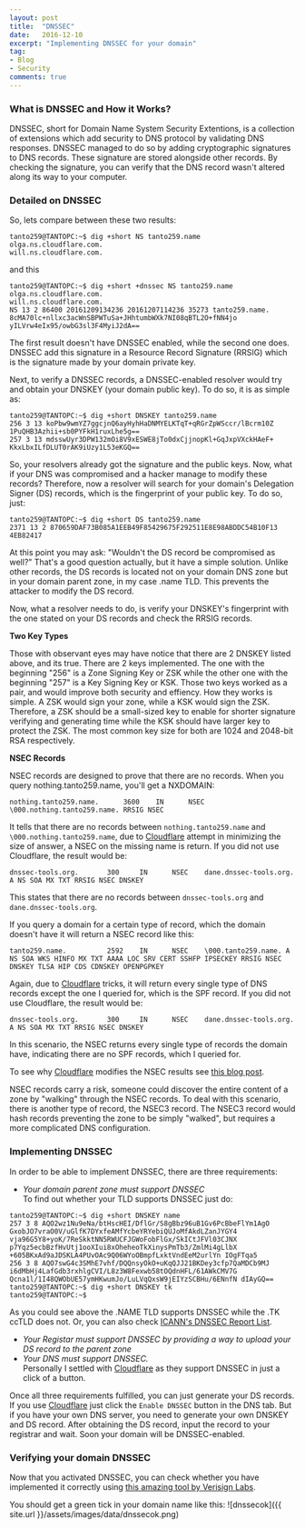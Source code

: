 ```yaml
---
layout: post
title:  "DNSSEC"
date:   2016-12-10
excerpt: "Implementing DNSSEC for your domain"
tag:
- Blog
- Security
comments: true
---
```


### What is DNSSEC and How it Works?

DNSSEC, short for Domain Name System Security Extentions, is a collection of extensions which add security to DNS protocol by validating DNS responses. DNSSEC managed to do so by adding cryptographic signatures to DNS records. These signature are stored alongside other records. By checking the signature, you can verify that the DNS record wasn't altered along its way to your computer.

### Detailed on DNSSEC

So, lets compare between these two results:
~~~
tanto259@TANTOPC:~$ dig +short NS tanto259.name
olga.ns.cloudflare.com.
will.ns.cloudflare.com.
~~~
and this
~~~
tanto259@TANTOPC:~$ dig +short +dnssec NS tanto259.name
olga.ns.cloudflare.com.
will.ns.cloudflare.com.
NS 13 2 86400 20161209134236 20161207114236 35273 tanto259.name. 
8cMA70lc+nllxc3acWnSBPWTuSa+JHhtumbWXk7NI08qBTL2O+fNN4jo yILVrw4eIx95/owbG3sl3F4MyiJ2dA==
~~~

The first result doesn't have DNSSEC enabled, while the second one does. DNSSEC add this signature in a Resource Record Signature (RRSIG) which is the signature made by your domain private key.

Next, to verify a DNSSEC records, a DNSSEC-enabled resolver would try and obtain your DNSKEY (your domain public key). To do so, it is as simple as:
~~~
tanto259@TANTOPC:~$ dig +short DNSKEY tanto259.name
256 3 13 koPbw9wmYZ7ggcjnQ6ayHyhHaDNMYELKTqT+qRGrZpWSccr/lBcrm10Z 1PuQHB3Azhii+sb0PYFkH1ruxLhe5g==
257 3 13 mdsswUyr3DPW132mOi8V9xESWE8jTo0dxCjjnopKl+GqJxpVXckHAeF+ KkxLbxILfDLUT0rAK9iUzy1L53eKGQ==
~~~
So, your resolvers already got the signature and the public keys. Now, what if your DNS was compromised and a hacker manage to modify these records? Therefore, now a resolver will search for your domain's Delegation Signer (DS) records, which is the fingerprint of your public key. To do so, just:
~~~
tanto259@TANTOPC:~$ dig +short DS tanto259.name
2371 13 2 870659DAF73B085A1EEB49F85429675F292511E8E98ABDDC54B10F13 4EB82417
~~~
At this point you may ask: "Wouldn't the DS record be compromised as well?" That's a good question actually, but it have a simple solution. Unlike other records, the DS records is located not on your domain DNS zone but in your domain parent zone, in my case .name TLD. This prevents the attacker to modify the DS record.

Now, what a resolver needs to do, is verify your DNSKEY's fingerprint with the one stated on your DS records and check the RRSIG records.

<strong>Two Key Types</strong>

Those with observant eyes may have notice that there are 2 DNSKEY listed above, and its true. There are 2 keys implemented. The one with the beginning "256" is a Zone Signing Key or ZSK while the other one with the beginning "257" is a Key Signing Key or KSK. 
Those two keys worked as a pair, and would improve both security and effiency. How they works is simple. A ZSK would sign your zone, while a KSK would sign the ZSK.
Therefore, a ZSK should be a small-sized key to enable for shorter signature verifying and generating time while the KSK should have larger key to protect the ZSK. The most common key size for both are 1024 and 2048-bit RSA respectively.

<strong>NSEC Records</strong>

NSEC records are designed to prove that there are no records. When you query nothing.tanto259.name, you'll get a NXDOMAIN:
~~~
nothing.tanto259.name.      3600    IN      NSEC    \000.nothing.tanto259.name. RRSIG NSEC
~~~
It tells that there are no records between `nothing.tanto259.name` and `\000.nothing.tanto259.name`, due to <a href="https://www.cloudflare.com" target="_blank" rel="noopener noreferrer">Cloudflare</a> attempt in minimizing the size of answer, a NSEC on the missing name is return. If you did not use Cloudflare, the result would be:
~~~
dnssec-tools.org.       300     IN      NSEC    dane.dnssec-tools.org. A NS SOA MX TXT RRSIG NSEC DNSKEY
~~~
This states that there are no records between `dnssec-tools.org` and `dane.dnssec-tools.org`.

If you query a domain for a certain type of record, which the domain doesn't have it will return a NSEC record like this:
~~~
tanto259.name.          2592    IN      NSEC    \000.tanto259.name. A NS SOA WKS HINFO MX TXT AAAA LOC SRV CERT SSHFP IPSECKEY RRSIG NSEC DNSKEY TLSA HIP CDS CDNSKEY OPENPGPKEY
~~~
Again, due to <a href="https://www.cloudflare.com" target="_blank" rel="noopener noreferrer">Cloudflare</a> tricks, it will return every single type of DNS records except the one I queried for, which is the SPF record. If you did not use Cloudflare, the result would be:
~~~
dnssec-tools.org.       300     IN      NSEC    dane.dnssec-tools.org. A NS SOA MX TXT RRSIG NSEC DNSKEY
~~~
In this scenario, the NSEC returns every single type of records the domain have, indicating there are no SPF records, which I queried for.

To see why <a href="https://www.cloudflare.com" target="_blank" rel="noopener noreferrer">Cloudflare</a> modifies the NSEC results see <a href="https://blog.cloudflare.com/black-lies/" target="_blank" rel="noopener noreferrer">this blog post</a>.

NSEC records carry a risk, someone could discover the entire content of a zone by "walking" through the NSEC records. To deal with this scenario, there is another type of record, the NSEC3 record. The NSEC3 record would hash records preventing the zone to be simply "walked", but requires a more complicated DNS configuration.

### Implementing DNSSEC

In order to be able to implement DNSSEC, there are three requirements:
* _Your domain parent zone must support DNSSEC_<br/>
To find out whether your TLD supports DNSSEC just do:
~~~
tanto259@TANTOPC:~$ dig +short DNSKEY name
257 3 8 AQO2wz1Nu9eNa/btHscHEI/DflGr/S8gBbz96uB1Gv6PcBbeFlYm1AgO 
GxobJO7vraO0V/uGlfK7DYxfeAMfYcbeYRYebiQUJoMfAkdLZanJYGY4 
vja96G5Y8+yoK/7ReSkktNN5RWUCFJGWoFobFlGx/SkICtJFVl03CJNX 
p7Yqz5ecbBzfHvUtj1ooXIui8xOheheoTkXinysPmTb3/ZmlMi4gLlbX 
+605BKxAd9aJDSKLA4PUvOAc9Q06WYoOBmpfLxktVndEeM2urlYn IOgFTqa5
256 3 8 AQO7swG4c3SMhE7vhf/DQQnsyOkO+uKqQJJ21BKDey3cfp7QaMDCb9MJ 
i6dMbHj4LafGdb3rxhlgCVI/L8z3W8Fexwb58tOQdnHFL/61AWkCMV7G 
Qcna1l/1I48QWObUE57ymHKwumJo/LuLVqQxsW9jEIYzSCBHu/6ENnfN dIAyGQ==
tanto259@TANTOPC:~$ dig +short DNSKEY tk
tanto259@TANTOPC:~$
~~~
As you could see above the .NAME TLD supports DNSSEC while the .TK ccTLD does not. Or, you can also check <a href="http://stats.research.icann.org/dns/tld_report/" target="_blank" rel="noopener noreferrer">ICANN's DNSSEC Report List</a>.
* _Your Registar must support DNSSEC by providing a way to upload your DS record to the parent zone_
* _Your DNS must support DNSSEC._<br/>Personally I settled with <a href="https://www.cloudflare.com" target="_blank" rel="noopener noreferrer">Cloudflare</a> as they support DNSSEC in just a click of a button.

Once all three requirements fulfilled, you can just generate your DS records. If you use <a href="https://www.cloudflare.com" target="_blank" rel="noopener noreferrer">Cloudflare</a> just click the `Enable DNSSEC` button in the DNS tab. But if you have your own DNS server, you need to generate your own DNSKEY and DS record. After obtaining the DS record, input the record to your registrar and wait. Soon your domain will be DNSSEC-enabled.

### Verifying your domain DNSSEC

Now that you activated DNSSEC, you can check whether you have implemented it correctly using <a href="http://dnssec-debugger.verisignlabs.com" target="_blank" rel="noopener noreferrer">this amazing tool by Verisign Labs</a>.

You should get a green tick in your domain name like this:
![dnssecok]({{ site.url }}/assets/images/data/dnssecok.png)